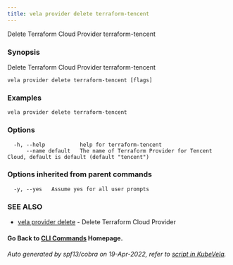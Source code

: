 ```yaml
---
title: vela provider delete terraform-tencent
---
```


Delete Terraform Cloud Provider terraform-tencent

### Synopsis

Delete Terraform Cloud Provider terraform-tencent

```
vela provider delete terraform-tencent [flags]
```

### Examples

```
vela provider delete terraform-tencent
```

### Options

```
  -h, --help           help for terraform-tencent
      --name default   The name of Terraform Provider for Tencent Cloud, default is default (default "tencent")
```

### Options inherited from parent commands

```
  -y, --yes   Assume yes for all user prompts
```

### SEE ALSO

* [vela provider delete](vela_provider_delete)	 - Delete Terraform Cloud Provider

#### Go Back to [CLI Commands](vela) Homepage.


###### Auto generated by spf13/cobra on 19-Apr-2022, refer to [script in KubeVela](https://github.com/kubevela/kubevela/tree/master/hack/docgen).
